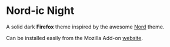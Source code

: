# Nord-ic Night
A solid dark **Firefox** theme inspired by the awesome [Nord][nord] theme.

Can be installed easily from the Mozilla Add-on [website][amo].

[amo]: https://addons.mozilla.org/en-US/firefox/addon/nord-ic-night/
[nord]: https://www.nordtheme.com/
